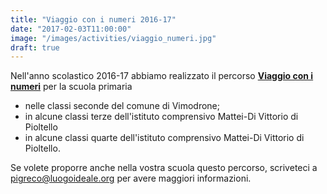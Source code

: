 ```yaml
---
title: "Viaggio con i numeri 2016-17"
date: "2017-02-03T11:00:00"
image: "/images/activities/viaggio_numeri.jpg"
draft: true
---
```


Nell'anno scolastico 2016-17 abbiamo realizzato il percorso **[Viaggio con i numeri][1]** per la scuola primaria
- nelle classi seconde del comune di Vimodrone;
- in alcune classi terze dell'istituto comprensivo Mattei-Di Vittorio di Pioltello
- in alcune classi quarte dell'istituto comprensivo Mattei-Di Vittorio di Pioltello.

Se volete proporre anche nella vostra scuola questo percorso, scriveteci a [pigreco@luogoideale.org][3] per avere maggiori informazioni.

[1]: #viaggio-numeri
[2]: #matematica-e-realta
[3]: mailto:pigreco@luogoideale.org
